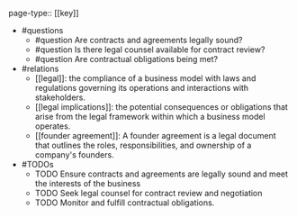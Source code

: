 page-type:: [[key]]
- #questions
	- #question Are contracts and agreements legally sound?
	- #question Is there legal counsel available for contract review?
	- #question Are contractual obligations being met?
- #relations
	- [[legal]]: the compliance of a business model with laws and regulations governing its operations and interactions with stakeholders.
	- [[legal implications]]: the potential consequences or obligations that arise from the legal framework within which a business model operates.
	- [[founder agreement]]: A founder agreement is a legal document that outlines the roles, responsibilities, and ownership of a company's founders.
- #TODOs
	- TODO Ensure contracts and agreements are legally sound and meet the interests of the business
	- TODO  Seek legal counsel for contract review and negotiation
	- TODO  Monitor and fulfill contractual obligations.

